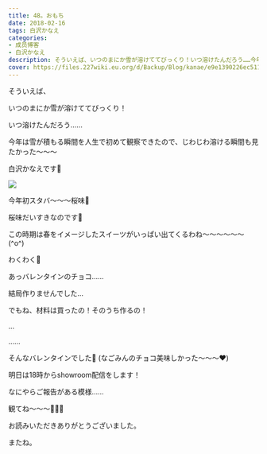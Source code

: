 ```yaml
---
title: 48。おもち
date: 2018-02-16
tags: 白沢かなえ
categories: 
- 成员博客
- 白沢かなえ
description: そういえば、いつのまにか雪が溶けててびっくり！いつ溶けたんだろう……今年は雪が積もる瞬間を人生で初めて観察できたので、じわじわ溶ける瞬間も見...
cover: https://files.227wiki.eu.org/d/Backup/Blog/kanae/e9e1390226ec511a073a825e6081c.png 
---
```












そういえば、



いつのまにか雪が溶けててびっくり！




いつ溶けたんだろう……









今年は雪が積もる瞬間を人生で初めて観察できたので、じわじわ溶ける瞬間も見たかった〜〜〜












白沢かなえです🌷




![](https://files.227wiki.eu.org/d/Backup/Blog/kanae/e9e1390226ec511a073a825e6081c.png)





今年初スタバ〜〜〜桜味🌸



桜味だいすきなのです🌸



この時期は春をイメージしたスイーツがいっぱい出てくるわね〜〜〜〜〜〜(^o^)



わくわく🌷












あっバレンタインのチョコ……



結局作りませんでした…



でもね、材料は買ったの！そのうち作るの！









…

……















そんなバレンタインでした🐶
(なごみんのチョコ美味しかった〜〜〜❤️)



















明日は18時からshowroom配信をします！



なにやらご報告がある模様……







観てね〜〜〜🌷🌷🌷




















お読みいただきありがとうございました。



またね。


